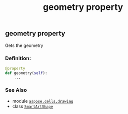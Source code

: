 ﻿---
title: geometry property
second_title: Aspose.Cells for Python via .NET API References
description: 
type: docs
weight: 390
url: /aspose.cells.drawing/smartartshape/geometry/
is_root: false
---

## geometry property


Gets the geometry
### Definition:
```python
@property
def geometry(self):
    ...
```

### See Also
* module [`aspose.cells.drawing`](../../)
* class [`SmartArtShape`](/cells/python-net/aspose.cells.drawing/smartartshape)
